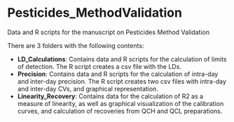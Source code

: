 # Pesticides_MethodValidation
Data and R scripts for the manuscript on Pesticides Method Validation

There are 3 folders with the following contents:

- **LD_Calculations**: Contains data and R scripts for the calculation of limits of detection. The R script creates a csv file with the LDs.
- **Precision**: Contains data and R scripts for the calculation of intra-day and inter-day precision. The R script creates two csv files with intra-day and inter-day CVs, and graphical representation.
- **Linearity_Recovery**: Contains data for the calculation of R2 as a measure of linearity, as well as graphical visualization of the calibration curves, and calculation of recoveries from QCH and QCL preparations.

